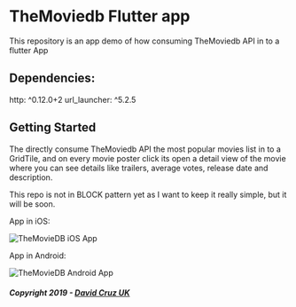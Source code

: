# TheMoviedb Flutter app

This repository is an app demo of how consuming TheMoviedb API in to a flutter App

## Dependencies:

  http: ^0.12.0+2
  url_launcher: ^5.2.5

## Getting Started

The directly consume TheMoviedb API the most popular movies list in to a GridTile, 
and on every movie poster click its open a detail view of the movie where you can see details like
trailers, average votes, release date and description.

This repo is not in BLOCK pattern yet as I want to keep it really simple, but it will be soon.

App in iOS:

![TheMovieDB iOS App](ios-app.gif)

App in Android:

![TheMovieDB Android App](android-app.gif)

##### Copyright 2019 - [David Cruz UK](https://github.com/DavidCruzUK)
